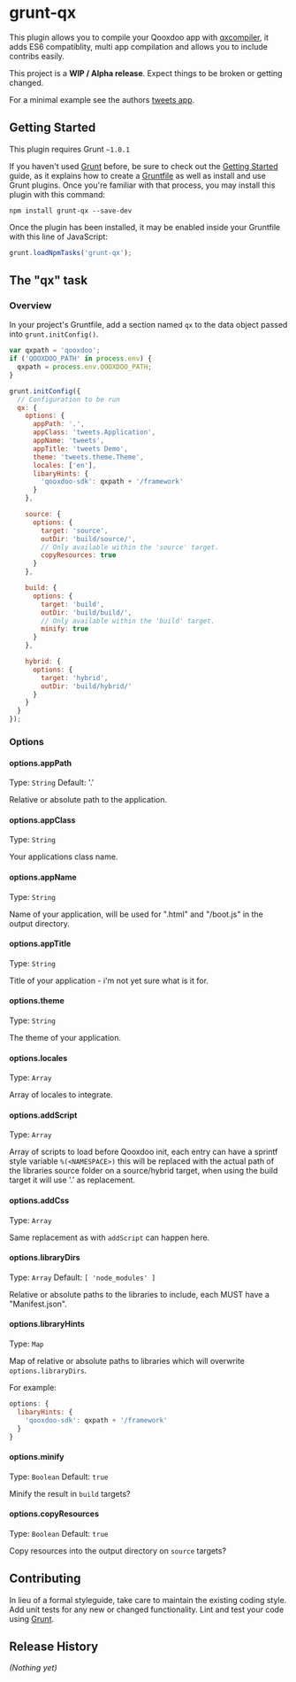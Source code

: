 # grunt-qx

This plugin allows you to compile your Qooxdoo app with [qxcompiler](https://github.com/johnspackman/qxcompiler),
it adds ES6 compatiblity, multi app compilation and allows you to include contribs easily.

This project is a **WIP / Alpha release**. Expect things to be broken or getting changed.

For a minimal example see the authors [tweets app](https://github.com/pcdummy/qooxdoo-tweets-tutorial).

## Getting Started
This plugin requires Grunt `~1.0.1`

If you haven't used [Grunt](http://gruntjs.com/) before, be sure to check out the [Getting Started](http://gruntjs.com/getting-started) guide, as it explains how to create a [Gruntfile](http://gruntjs.com/sample-gruntfile) as well as install and use Grunt plugins. Once you're familiar with that process, you may install this plugin with this command:

```shell
npm install grunt-qx --save-dev
```

Once the plugin has been installed, it may be enabled inside your Gruntfile with this line of JavaScript:

```js
grunt.loadNpmTasks('grunt-qx');
```

## The "qx" task

### Overview
In your project's Gruntfile, add a section named `qx` to the data object passed into `grunt.initConfig()`.

```js
var qxpath = 'qooxdoo';
if ('QOOXDOO_PATH' in process.env) {
  qxpath = process.env.QOOXDOO_PATH;
}

grunt.initConfig({
  // Configuration to be run
  qx: {
    options: {
      appPath: '.',
      appClass: 'tweets.Application',
      appName: 'tweets',
      appTitle: 'tweets Demo',
      theme: 'tweets.theme.Theme',
      locales: ['en'],
      libaryHints: {
        'qooxdoo-sdk': qxpath + '/framework'
      }
    },

    source: {
      options: {
        target: 'source',
        outDir: 'build/source/',
        // Only available within the 'source' target.
        copyResources: true
      }
    },

    build: {
      options: {
        target: 'build',
        outDir: 'build/build/',
        // Only available within the 'build' target.
        minify: true
      }
    },

    hybrid: {
      options: {
        target: 'hybrid',
        outDir: 'build/hybrid/'
      }
    }
  }
});
```

### Options

#### options.appPath
Type: `String`
Default: '.'

Relative or absolute path to the application.

#### options.appClass
Type: `String`

Your applications class name.

#### options.appName
Type: `String`

Name of your application, will be used for "<appname>.html" and "<appname>/boot.js" in the output directory.

#### options.appTitle
Type: `String`

Title of your application - i'm not yet sure what is it for.

#### options.theme
Type: `String`

The theme of your application.

#### options.locales
Type: `Array`

Array of locales to integrate.

#### options.addScript
Type: `Array`

Array of scripts to load before Qooxdoo init, each entry can have a
sprintf style variable `%(<NAMESPACE>)` this will be replaced with the actual
path of the libraries source folder on a source/hybrid target, when using the
build target it will use '.' as replacement.

#### options.addCss
Type: `Array`

Same replacement as with `addScript` can happen  here.

#### options.libraryDirs
Type: `Array`
Default: `[ 'node_modules' ]`

Relative or absolute paths to the libraries to include, each MUST have a "Manifest.json".

#### options.libraryHints
Type: `Map`

Map of relative or absolute paths to libraries which will overwrite `options.libraryDirs`.

For example:

```javascript
options: {
  libaryHints: {
    'qooxdoo-sdk': qxpath + '/framework'
  }
}
```

#### options.minify
Type: `Boolean`
Default: `true`

Minify the result in `build` targets?

#### options.copyResources
Type: `Boolean`
Default: `true`

Copy resources into the output directory on `source` targets?


## Contributing
In lieu of a formal styleguide, take care to maintain the existing coding style. Add unit tests for any new or changed functionality. Lint and test your code using [Grunt](http://gruntjs.com/).

## Release History
_(Nothing yet)_
